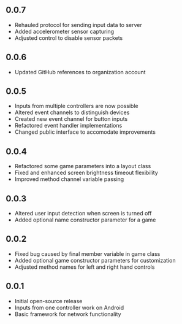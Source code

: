 ## 0.0.7

* Rehauled protocol for sending input data to server
* Added accelerometer sensor capturing
* Adjusted control to disable sensor packets

## 0.0.6

* Updated GitHub references to organization account

## 0.0.5

* Inputs from multiple controllers are now possible
* Altered event channels to distinguish devices
* Created new event channel for button inputs
* Refactored event handler implementations
* Changed public interface to accomodate improvements

## 0.0.4

* Refactored some game parameters into a layout class
* Fixed and enhanced screen brightness timeout flexibility
* Improved method channel variable passing

## 0.0.3

* Altered user input detection when screen is turned off
* Added optional name constructor parameter for a game

## 0.0.2

* Fixed bug caused by final member variable in game class
* Added optional game constructor parameters for customization
* Adjusted method names for left and right hand controls

## 0.0.1

* Initial open-source release
* Inputs from one controller work on Android
* Basic framework for network functionality
